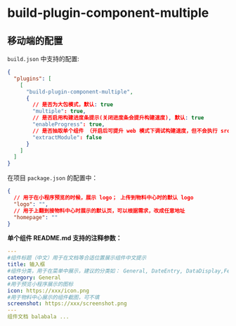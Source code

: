 # build-plugin-component-multiple

## 移动端的配置

`build.json` 中支持的配置:

```json
{
  "plugins": [
    [
      "build-plugin-component-multiple",
      {
        // 是否为大包模式，默认: true
        "multiple": true,
        // 是否启用构建进度条提示(关闭进度条会提升构建速度), 默认: true
        "enableProgress": true,
        // 是否抽取单个组件 （开启后可提升 web 模式下调试构建速度，但不会执行 src/index.ts 的文件）， 默认: false
        "extractModule": false
      }
    ]
  ]
}
```

在项目 `package.json` 的配置中：

```json
{
  // 用于在小程序预览的时候，展示 logo； 上传到物料中心时的默认 logo
  "logo": "",
  // 用于上翻到接物料中心时展示的默认页，可以根据需求，改成任意地址
  "homepage": ""
}
```

**单个组件 README.md 支持的注释参数：**

```yaml
---
#组件标题（中文）用于在文档等合适位置展示组件中文提示
title: 输入框
#组件分类，用于在菜单中展示，建议的分类如： General, DateEntry, DataDisplay,Feedback, Navigation, Util
category: General
#用于预览小程序展示的图标
icon: https://xxx/icon.png
#用于物料中心展示的组件截图，可不填
screenshot: https://xxx/screenshot.png
---
组件文档 balabala ...
```
